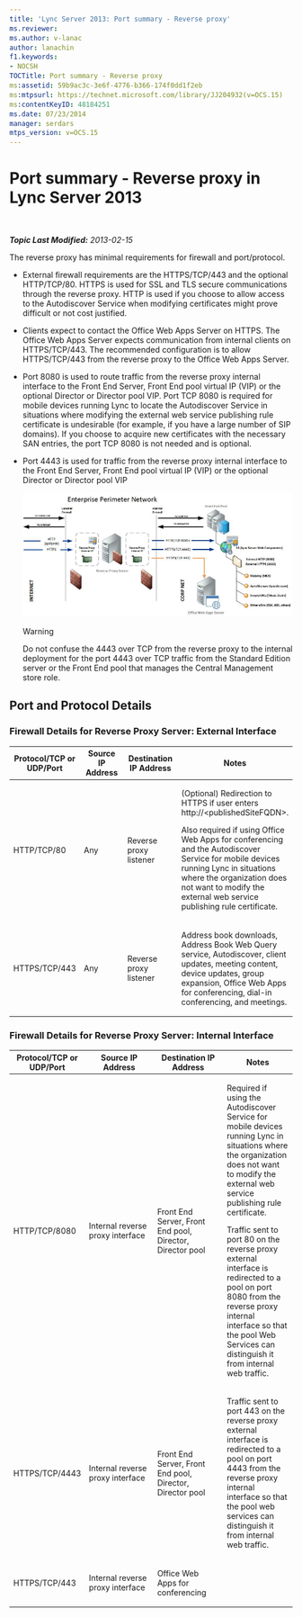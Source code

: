 ```yaml
---
title: 'Lync Server 2013: Port summary - Reverse proxy'
ms.reviewer: 
ms.author: v-lanac
author: lanachin
f1.keywords:
- NOCSH
TOCTitle: Port summary - Reverse proxy
ms:assetid: 59b9ac3c-3e6f-4776-b366-174f0dd1f2eb
ms:mtpsurl: https://technet.microsoft.com/library/JJ204932(v=OCS.15)
ms:contentKeyID: 48184251
ms.date: 07/23/2014
manager: serdars
mtps_version: v=OCS.15
---
```


<div data-xmlns="http://www.w3.org/1999/xhtml">

<div class="topic" data-xmlns="http://www.w3.org/1999/xhtml" data-msxsl="urn:schemas-microsoft-com:xslt" data-cs="http://msdn.microsoft.com/">

<div data-asp="http://msdn2.microsoft.com/asp">

# Port summary - Reverse proxy in Lync Server 2013

</div>

<div id="mainSection">

<div id="mainBody">

<span> </span>

_**Topic Last Modified:** 2013-02-15_

The reverse proxy has minimal requirements for firewall and port/protocol.

  - External firewall requirements are the HTTPS/TCP/443 and the optional HTTP/TCP/80. HTTPS is used for SSL and TLS secure communications through the reverse proxy. HTTP is used if you choose to allow access to the Autodiscover Service when modifying certificates might prove difficult or not cost justified.

  - Clients expect to contact the Office Web Apps Server on HTTPS. The Office Web Apps Server expects communication from internal clients on HTTPS/TCP/443. The recommended configuration is to allow HTTPS/TCP/443 from the reverse proxy to the Office Web Apps Server.

  - Port 8080 is used to route traffic from the reverse proxy internal interface to the Front End Server, Front End pool virtual IP (VIP) or the optional Director or Director pool VIP. Port TCP 8080 is required for mobile devices running Lync to locate the Autodiscover Service in situations where modifying the external web service publishing rule certificate is undesirable (for example, if you have a large number of SIP domains). If you choose to acquire new certificates with the necessary SAN entries, the port TCP 8080 is not needed and is optional.

  - Port 4443 is used for traffic from the reverse proxy internal interface to the Front End Server, Front End pool virtual IP (VIP) or the optional Director or Director pool VIP
    
    ![13142405-d5c9-45b7-a8b7-a8c89f09c97c](images/JJ204932.13142405-d5c9-45b7-a8b7-a8c89f09c97c(OCS.15).jpg "13142405-d5c9-45b7-a8b7-a8c89f09c97c")  
    
    <div>
    

    > [!WARNING]  
    > Do not confuse the 4443 over TCP from the reverse proxy to the internal deployment for the port 4443 over TCP traffic from the Standard Edition server or the Front End pool that manages the Central Management store role.

    
    </div>

<div>

## Port and Protocol Details

### Firewall Details for Reverse Proxy Server: External Interface

<table>
<colgroup>
<col style="width: 25%" />
<col style="width: 25%" />
<col style="width: 25%" />
<col style="width: 25%" />
</colgroup>
<thead>
<tr class="header">
<th>Protocol/TCP or UDP/Port</th>
<th>Source IP Address</th>
<th>Destination IP Address</th>
<th>Notes</th>
</tr>
</thead>
<tbody>
<tr class="odd">
<td><p>HTTP/TCP/80</p></td>
<td><p>Any</p></td>
<td><p>Reverse proxy listener</p></td>
<td><p>(Optional) Redirection to HTTPS if user enters http://&lt;publishedSiteFQDN&gt;.</p>
<p>Also required if using Office Web Apps for conferencing and the Autodiscover Service for mobile devices running Lync in situations where the organization does not want to modify the external web service publishing rule certificate.</p></td>
</tr>
<tr class="even">
<td><p>HTTPS/TCP/443</p></td>
<td><p>Any</p></td>
<td><p>Reverse proxy listener</p></td>
<td><p>Address book downloads, Address Book Web Query service, Autodiscover, client updates, meeting content, device updates, group expansion, Office Web Apps for conferencing, dial-in conferencing, and meetings.</p></td>
</tr>
</tbody>
</table>


### Firewall Details for Reverse Proxy Server: Internal Interface

<table>
<colgroup>
<col style="width: 25%" />
<col style="width: 25%" />
<col style="width: 25%" />
<col style="width: 25%" />
</colgroup>
<thead>
<tr class="header">
<th>Protocol/TCP or UDP/Port</th>
<th>Source IP Address</th>
<th>Destination IP Address</th>
<th>Notes</th>
</tr>
</thead>
<tbody>
<tr class="odd">
<td><p>HTTP/TCP/8080</p></td>
<td><p>Internal reverse proxy interface</p></td>
<td><p>Front End Server, Front End pool, Director, Director pool</p></td>
<td><p>Required if using the Autodiscover Service for mobile devices running Lync in situations where the organization does not want to modify the external web service publishing rule certificate.</p>
<p>Traffic sent to port 80 on the reverse proxy external interface is redirected to a pool on port 8080 from the reverse proxy internal interface so that the pool Web Services can distinguish it from internal web traffic.</p></td>
</tr>
<tr class="even">
<td><p>HTTPS/TCP/4443</p></td>
<td><p>Internal reverse proxy interface</p></td>
<td><p>Front End Server, Front End pool, Director, Director pool</p></td>
<td><p>Traffic sent to port 443 on the reverse proxy external interface is redirected to a pool on port 4443 from the reverse proxy internal interface so that the pool web services can distinguish it from internal web traffic.</p></td>
</tr>
<tr class="odd">
<td><p>HTTPS/TCP/443</p></td>
<td><p>Internal reverse proxy interface</p></td>
<td><p>Office Web Apps for conferencing</p></td>
<td></td>
</tr>
</tbody>
</table>


</div>

</div>

<span> </span>

</div>

</div>

</div>

